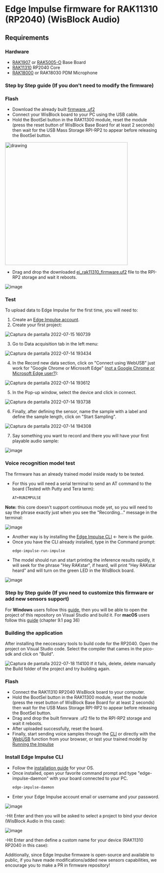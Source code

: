 # Edge Impulse firmware for RAK11310 (RP2040) (WisBlock Audio)

## Requirements

### Hardware

- [RAK1907](https://store.rakwireless.com/products/rak19007-wisblock-base-board-2nd-gen) or [RAK5005-O](https://store.rakwireless.com/products/rak5005-o-base-board) Base Board
- [RAK11310](https://store.rakwireless.com/products/rak11310-wisblock-lpwan-module) RP2040 Core 
- [RAK18000](https://store.rakwireless.com/products/wisblock-microphone-module-rak18000) or RAK18030 PDM Microphone

### Step by Step guide (If you don't need to modify the firmware)

### Flash

- Download the already built [firmware .uf2](https://github.com/mcmchris/wisblock-edge-impulse/blob/main/RAK11310-Edge-Impulse-Firmware/build/ei_rak11310_firmware.uf2)
- Connect your WisBlock board to your PC using the USB cable.
- Hold the BootSel button in the RAK11300 module, reset the module (press the reset button of WisBlock Base Board for at least 2 seconds) then wait for the USB Mass Storage RPI-RP2 to appear before releasing the BootSel button.
<img src="https://user-images.githubusercontent.com/49886387/179538245-6d259c7e-b14f-4b06-b9c5-789edaed70c3.png" alt="drawing" width="400"/>

- Drag and drop the downloaded [ei_rak11310_firmware.uf2](https://github.com/mcmchris/wisblock-edge-impulse/blob/main/RAK11310-Edge-Impulse-Firmware/build/ei_rak11310_firmware.uf2) file to the RPI-RP2 storage and wait it reboots.

![image](https://user-images.githubusercontent.com/49886387/179539239-12b3a995-5f42-4d34-9ac6-ddfcd39129b1.png)

### Test

To upload data to Edge Impulse for the first time, you will need to:
1. Create an [Edge Impulse account](https://studio.edgeimpulse.com/login).
2. Create your first project:

![Captura de pantalla 2022-07-15 160739](https://user-images.githubusercontent.com/49886387/179303223-b7f7e2f6-53df-4195-8d09-87d3ae7d1283.png)

3. Go to Data acquisition tab in the left menu:

![Captura de pantalla 2022-07-14 193434](https://user-images.githubusercontent.com/49886387/179118482-f69b6150-ece9-4be0-9fe1-3ec638e204e8.png)

4. In the Record new data section, click on "Connect using WebUSB" just work for "Google Chrome or Microsoft Edge" ([not a Google Chrome or Microsoft Edge user?](https://github.com/mcmchris/wisblock-edge-impulse/blob/main/RAK11200-Edge-Impulse-Firmware/README.md#install-edge-impulse-cli)):

![Captura de pantalla 2022-07-14 193612](https://user-images.githubusercontent.com/49886387/179118604-4f8a15cf-893e-4207-a0c5-306bae7ce9ae.png)

5. In the Pop-up window, select the device and click in connect.

![Captura de pantalla 2022-07-14 193738](https://user-images.githubusercontent.com/49886387/179118781-b0cef568-7815-4ed5-a23e-2979b1eb9f1a.png)

6. Finally, after defining the sensor, name the sample with a label and define the sample length, click on "Start Sampling".

![Captura de pantalla 2022-07-14 194308](https://user-images.githubusercontent.com/49886387/179119291-15b8d0aa-2dcd-47f2-858c-ebfc6c81d44a.png)

7. Say something you want to record and there you will have your first playable audio sample:

![image](https://user-images.githubusercontent.com/49886387/179119451-32392dd1-6ebe-404f-a749-ee39748fa6dd.png)

### Voice recognition model test
The firmware has an already trained model inside ready to be tested.
- For this you will need a serial terminal to send an AT command to the board (Tested with Putty and Tera term):
   ```bash
   AT+RUNIMPULSE
   ```
**Note:** this core doesn't support continuous mode yet, so you will need to say the phrase exactly just when you see the "Recording..." message in the terminal:

![image](https://user-images.githubusercontent.com/49886387/179541391-c61d848c-ce86-48ea-b123-4c671172153a.png)

- Another way is by installing the [Edge Impulse CLI](https://github.com/mcmchris/wisblock-edge-impulse/blob/main/RAK11200-Edge-Impulse-Firmware/README.md#install-edge-impulse-cli) <- here is the guide.
- Once you have the CLI already installed, type in the Command prompt:
   ```bash
   edge-impulse-run-impulse
   ```
- The model should run and start printing the inference results rapidly, it will seek for the phrase "Hey RAKstar", if heard, will print "Hey RAKstar heard" and will turn on the green LED in the WisBlock board.

![image](https://user-images.githubusercontent.com/49886387/179295206-2db2cdba-394c-4f56-9931-7a656d545bb1.png)


### Step by Step guide (If you need to customize this firmware or add new sensors support)

For **Windows** users follow this [guide](https://shawnhymel.com/2096/), then you will be able to open the project of this repository on Visual Studio and build it.
For **macOS** users follow this [guide](https://datasheets.raspberrypi.com/pico/getting-started-with-pico.pdf) (chapter 9.1 pag 36)

### Building the application

After installing the neccessary tools to build code for the RP2040.
Open the project on Visual Studio code.
Select the compiler that cames in the pico-sdk and click on "Build".

![Captura de pantalla 2022-07-18 114100](https://user-images.githubusercontent.com/49886387/179549644-c45c9b3b-9705-427e-8c72-4b2c44aef0e5.png)
If it fails, delete, delete manually the Build folder of the project and try building again.

### Flash

- Connect the RAK11310 RP2040 WisBlock board to your computer.
- Hold the BootSel button in the RAK11300 module, reset the module (press the reset button of WisBlock Base Board for at least 2 seconds) then wait for the USB Mass Storage RPI-RP2 to appear before releasing the BootSel button.
- Drag and drop the built fimrware .uf2 file to the RPI-RP2 storage and wait it reboots.
- After uploaded successfully, reset the board.
- Finally, start sending voice samples through the [CLI](https://github.com/mcmchris/wisblock-edge-impulse/blob/main/RAK11200-Edge-Impulse-Firmware/README.md#install-edge-impulse-cli) or directly with the [WebUSB](https://github.com/mcmchris/wisblock-edge-impulse/blob/main/RAK11200-Edge-Impulse-Firmware/README.md#test) function from your browser, or test your trained model by [Running the Impulse](https://github.com/mcmchris/wisblock-edge-impulse/blob/main/RAK11200-Edge-Impulse-Firmware/README.md#voice-recognition-model-test)

### Install Edge Impulse CLI
- Follow the [installation guide](https://docs.edgeimpulse.com/docs/edge-impulse-cli/cli-installation#installation-macos-and-windows) for your OS.
- Once installed, open your favorite command prompt and type "edge-impulse-daemon" with your board connected to your PC.
   ```bash
   edge-impulse-daemon
   ```
- Enter your Edge Impulse account email or username and your password.

![image](https://user-images.githubusercontent.com/49886387/179292586-e30bb973-e332-48b9-a37a-00fd5e95ab23.png)

-Hit Enter and then you will be asked to select a project to bind your device (WisBlock Audio in this case):

![image](https://user-images.githubusercontent.com/49886387/179292797-08c7d290-c8f7-408b-a745-2c93f8874acc.png)

-Hit Enter and then define a custom name for your device (RAK11310 RP2040 in this case):

Additionally, since Edge Impulse firmware is open-source and available to public, if you have made modifications/added new sensors capabilities, we encourage you to make a PR in firmware repository!
